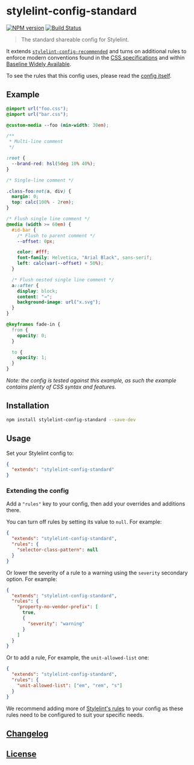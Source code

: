 # stylelint-config-standard

[![NPM version](https://img.shields.io/npm/v/stylelint-config-standard.svg)](https://www.npmjs.org/package/stylelint-config-standard) [![Build Status](https://github.com/stylelint/stylelint-config-standard/workflows/CI/badge.svg)](https://github.com/stylelint/stylelint-config-standard/actions)

> The standard shareable config for Stylelint.

It extends [`stylelint-config-recommended`](https://github.com/stylelint/stylelint-config-recommended) and turns on additional rules to enforce modern conventions found in the [CSS specifications](https://www.w3.org/Style/CSS/current-work) and within [Baseline Widely Available](https://web.dev/baseline).

To see the rules that this config uses, please read the [config itself](./index.js).

## Example

```css
@import url("foo.css");
@import url("bar.css");

@custom-media --foo (min-width: 30em);

/**
 * Multi-line comment
 */

:root {
  --brand-red: hsl(5deg 10% 40%);
}

/* Single-line comment */

.class-foo:not(a, div) {
  margin: 0;
  top: calc(100% - 2rem);
}

/* Flush single line comment */
@media (width >= 60em) {
  #id-bar {
    /* Flush to parent comment */
    --offset: 0px;

    color: #fff;
    font-family: Helvetica, "Arial Black", sans-serif;
    left: calc(var(--offset) + 50%);
  }

  /* Flush nested single line comment */
  a::after {
    display: block;
    content: "→";
    background-image: url("x.svg");
  }
}

@keyframes fade-in {
  from {
    opacity: 0;
  }

  to {
    opacity: 1;
  }
}
```

_Note: the config is tested against this example, as such the example contains plenty of CSS syntax and features._

## Installation

```bash
npm install stylelint-config-standard --save-dev
```

## Usage

Set your Stylelint config to:

```json
{
  "extends": "stylelint-config-standard"
}
```

### Extending the config

Add a `"rules"` key to your config, then add your overrides and additions there.

You can turn off rules by setting its value to `null`. For example:

```json
{
  "extends": "stylelint-config-standard",
  "rules": {
    "selector-class-pattern": null
  }
}
```

Or lower the severity of a rule to a warning using the `severity` secondary option. For example:

```json
{
  "extends": "stylelint-config-standard",
  "rules": {
    "property-no-vendor-prefix": [
      true,
      {
        "severity": "warning"
      }
    ]
  }
}
```

Or to add a rule, For example, the `unit-allowed-list` one:

```json
{
  "extends": "stylelint-config-standard",
  "rules": {
    "unit-allowed-list": ["em", "rem", "s"]
  }
}
```

We recommend adding more of [Stylelint's rules](https://stylelint.io/user-guide/rules/) to your config as these rules need to be configured to suit your specific needs.

## [Changelog](CHANGELOG.md)

## [License](LICENSE)

